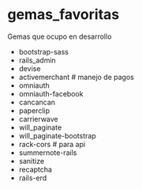 # gemas_favoritas
Gemas que ocupo en desarrollo

- bootstrap-sass
- rails_admin
- devise
- activemerchant # manejo de pagos
- omniauth
- omniauth-facebook
- cancancan
- paperclip
- carrierwave
- will_paginate
- will_paginate-bootstrap
- rack-cors # para api
- summernote-rails
- sanitize
- recaptcha
- rails-erd
